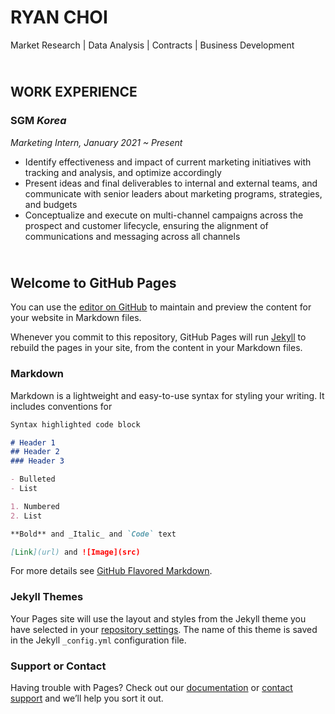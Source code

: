 # RYAN CHOI
Market Research | Data Analysis | Contracts | Business Development



## <BR>WORK EXPERIENCE
### SGM _Korea_
_Marketing Intern, January 2021 ~ Present_
- Identify effectiveness and impact of current marketing initiatives with tracking and analysis, and optimize accordingly
- Present ideas and final deliverables to internal and external teams, and communicate with senior leaders about marketing programs, strategies, and budgets
- Conceptualize and execute on multi-channel campaigns across the prospect and customer lifecycle, ensuring the alignment of communications and messaging across all channels



## <BR>Welcome to GitHub Pages

You can use the [editor on GitHub](https://github.com/ryanjungmin/Alva_Von/edit/gh-pages/index.md) to maintain and preview the content for your website in Markdown files.

Whenever you commit to this repository, GitHub Pages will run [Jekyll](https://jekyllrb.com/) to rebuild the pages in your site, from the content in your Markdown files.

### Markdown

Markdown is a lightweight and easy-to-use syntax for styling your writing. It includes conventions for

```markdown
Syntax highlighted code block

# Header 1
## Header 2
### Header 3

- Bulleted
- List

1. Numbered
2. List

**Bold** and _Italic_ and `Code` text

[Link](url) and ![Image](src)
```

For more details see [GitHub Flavored Markdown](https://guides.github.com/features/mastering-markdown/).

### Jekyll Themes

Your Pages site will use the layout and styles from the Jekyll theme you have selected in your [repository settings](https://github.com/ryanjungmin/Alva_Von/settings/pages). The name of this theme is saved in the Jekyll `_config.yml` configuration file.

### Support or Contact

Having trouble with Pages? Check out our [documentation](https://docs.github.com/categories/github-pages-basics/) or [contact support](https://support.github.com/contact) and we’ll help you sort it out.
